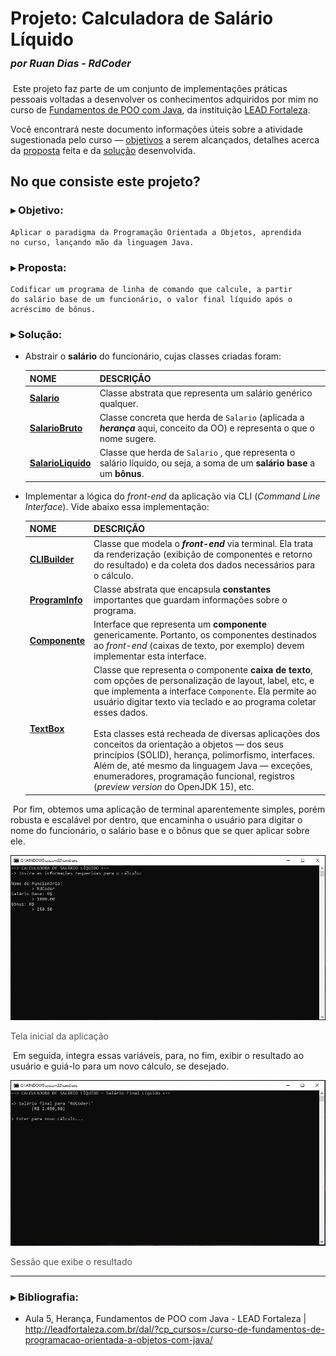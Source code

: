 <div>
    <h1>
        Projeto: Calculadora de Salário Líquido
        <font size="3">
            <br><i>por Ruan Dias - RdCoder</i>
        </font>
    </h1>
</div>

​	Este projeto faz parte de um conjunto de implementações práticas pessoais voltadas a desenvolver os conhecimentos adquiridos por mim no curso de
[Fundamentos de POO com Java](http://leadfortaleza.com.br/dal/?cp_cursos=/curso-de-fundamentos-de-programacao-orientada-a-objetos-com-java/),
da instituição [LEAD Fortaleza](http://leadfortaleza.com.br).

Você encontrará neste documento informações úteis sobre a
atividade sugestionada pelo curso — [objetivos](#objetivo) a serem
alcançados, detalhes acerca da [proposta](#proposta) feita e da [solução](#solucao) desenvolvida.



## No que consiste este projeto?

### <span id="objetivo">▸ Objetivo:</span>

    Aplicar o paradigma da Programação Orientada a Objetos, aprendida
    no curso, lançando mão da linguagem Java.


### <span id="proposta">▸ Proposta:</span>

    Codificar um programa de linha de comando que calcule, a partir
    do salário base de um funcionário, o valor final líquido após o
    acréscimo de bônus.


### <span id="solucao">▸ Solução:</span>

- Abstrair o **salário** do funcionário, cujas classes criadas foram:

  | NOME                                                         | DESCRIÇÃO                                                    |
  | ------------------------------------------------------------ | ------------------------------------------------------------ |
  | [**Salario**](./src/main/java/rdcoder/edu/fundamentos_de_poo_com_java/heranca/calculadora_salario_liquido/salario/Salario.java) | Classe abstrata que representa um salário genérico qualquer. |
  | [**SalarioBruto**](./src/main/java/rdcoder/edu/fundamentos_de_poo_com_java/heranca/calculadora_salario_liquido/salario/SalarioBruto.java) | Classe concreta que herda de `Salario` (aplicada a ***herança*** aqui, conceito da OO) e representa o que o nome sugere. |
  | [**SalarioLiquido**](./src/main/java/rdcoder/edu/fundamentos_de_poo_com_java/heranca/calculadora_salario_liquido/salario/SalarioLiquido.java) | Classe que herda de `Salario` , que representa o salário líquido, ou seja, a soma de um **salário base** a um **bônus**. |

- Implementar a lógica do *front-end* da aplicação via CLI (*Command Line Interface*). Vide abaixo essa implementação:

  | NOME                                                         | DESCRIÇÃO                                                    |
  | ------------------------------------------------------------ | ------------------------------------------------------------ |
  | [**CLIBuilder**](./src/main/java/rdcoder/edu/fundamentos_de_poo_com_java/heranca/calculadora_salario_liquido/ui/CLIBuilder.java) | Classe que modela o ***front-end*** via terminal. Ela trata da renderização (exibição de componentes e retorno do resultado) e da coleta dos dados necessários para o cálculo. |
  | [**ProgramInfo**](./src/main/java/rdcoder/edu/fundamentos_de_poo_com_java/heranca/calculadora_salario_liquido/ui/ProgramInfo.java) | Classe abstrata que encapsula **constantes** importantes que guardam informações sobre o programa. |
  | [**Componente**](./src/main/java/rdcoder/edu/fundamentos_de_poo_com_java/heranca/calculadora_salario_liquido/ui/cli_components/Componente.java) | Interface que representa um **componente** genericamente. Portanto, os componentes destinados ao *front-end* (caixas de texto, por exemplo) devem implementar esta interface. |
  | [**TextBox**](./src/main/java/rdcoder/edu/fundamentos_de_poo_com_java/heranca/calculadora_salario_liquido/ui/cli_components/TextBox.java) | Classe que representa o componente **caixa de texto**, com opções de personalização de layout, label, etc, e que implementa a interface `Componente`. Ela permite ao usuário digitar texto via teclado e ao programa coletar esses dados.<br><br>Esta classes está recheada de diversas aplicações dos conceitos da orientação a objetos — dos seus princípios (SOLID), herança, polimorfismo, interfaces. Além de, até mesmo da linguagem Java — exceções, enumeradores, programação funcional, registros (*preview version* do OpenJDK 15), etc. |



​	Por fim, obtemos uma aplicação de terminal aparentemente simples, porém robusta e escalável por dentro, que encaminha o usuário para digitar o nome do funcionário, o salário base e o bônus que se quer aplicar sobre ele. 

![Janela inicial da aplicação](./imgs/home-screenshot.jpg)

<span style="color:#4f4f4f; margin-top:0">Tela inicial da aplicação</span>



​	Em seguida, integra essas variáveis, para, no fim, exibir o resultado ao usuário e guiá-lo para um novo cálculo, se desejado.

![Janela que exibe resultado](./imgs/resultado-screenshot.jpg)

<span style="color:#4f4f4f; margin-top:0">Sessão que exibe o resultado</span>

----



### ▸ Bibliografia:

- Aula 5, Herança, Fundamentos de POO com Java - LEAD Fortaleza | 
<http://leadfortaleza.com.br/dal/?cp_cursos=/curso-de-fundamentos-de-programacao-orientada-a-objetos-com-java/>
